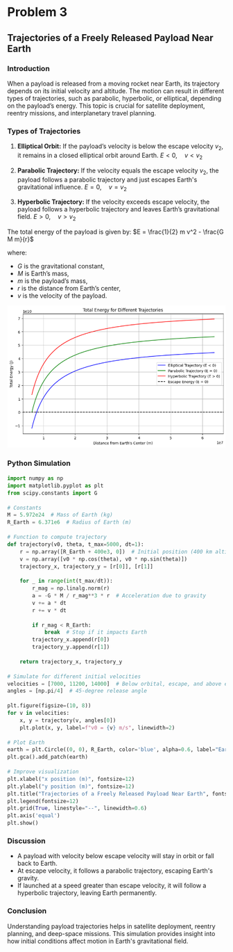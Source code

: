 # Problem 3
## Trajectories of a Freely Released Payload Near Earth

### Introduction

When a payload is released from a moving rocket near Earth, its trajectory depends on its initial velocity and altitude. The motion can result in different types of trajectories, such as parabolic, hyperbolic, or elliptical, depending on the payload’s energy. This topic is crucial for satellite deployment, reentry missions, and interplanetary travel planning.

### Types of Trajectories

1. **Elliptical Orbit:** If the payload’s velocity is below the escape velocity $v_2$, it remains in a closed elliptical orbit around Earth.
   $E < 0, \quad v < v_2$

2. **Parabolic Trajectory:** If the velocity equals the escape velocity $v_2$, the payload follows a parabolic trajectory and just escapes Earth's gravitational influence.
   $E = 0, \quad v = v_2$

3. **Hyperbolic Trajectory:** If the velocity exceeds escape velocity, the payload follows a hyperbolic trajectory and leaves Earth’s gravitational field.
   $E > 0, \quad v > v_2$

The total energy of the payload is given by:
$E = \frac{1}{2} m v^2 - \frac{G M m}{r}$

where:
- $G$ is the gravitational constant,
- $M$ is Earth’s mass,
- $m$ is the payload’s mass,
- $r$ is the distance from Earth’s center,
- $v$ is the velocity of the payload.


![alt text](image-2.png)

### Python Simulation

```python
import numpy as np
import matplotlib.pyplot as plt
from scipy.constants import G

# Constants
M = 5.972e24  # Mass of Earth (kg)
R_Earth = 6.371e6  # Radius of Earth (m)

# Function to compute trajectory
def trajectory(v0, theta, t_max=5000, dt=1):
    r = np.array([R_Earth + 400e3, 0])  # Initial position (400 km altitude)
    v = np.array([v0 * np.cos(theta), v0 * np.sin(theta)])
    trajectory_x, trajectory_y = [r[0]], [r[1]]
    
    for _ in range(int(t_max/dt)):
        r_mag = np.linalg.norm(r)
        a = -G * M / r_mag**3 * r  # Acceleration due to gravity
        v += a * dt
        r += v * dt
        
        if r_mag < R_Earth:
            break  # Stop if it impacts Earth
        trajectory_x.append(r[0])
        trajectory_y.append(r[1])
    
    return trajectory_x, trajectory_y

# Simulate for different initial velocities
velocities = [7000, 11200, 14000]  # Below orbital, escape, and above escape velocity
angles = [np.pi/4]  # 45-degree release angle

plt.figure(figsize=(10, 8))
for v in velocities:
    x, y = trajectory(v, angles[0])
    plt.plot(x, y, label=f"v0 = {v} m/s", linewidth=2)
    
# Plot Earth
earth = plt.Circle((0, 0), R_Earth, color='blue', alpha=0.6, label="Earth")
plt.gca().add_patch(earth)

# Improve visualization
plt.xlabel("x position (m)", fontsize=12)
plt.ylabel("y position (m)", fontsize=12)
plt.title("Trajectories of a Freely Released Payload Near Earth", fontsize=14)
plt.legend(fontsize=12)
plt.grid(True, linestyle="--", linewidth=0.6)
plt.axis('equal')
plt.show()
```

### Discussion
- A payload with velocity below escape velocity will stay in orbit or fall back to Earth.
- At escape velocity, it follows a parabolic trajectory, escaping Earth's gravity.
- If launched at a speed greater than escape velocity, it will follow a hyperbolic trajectory, leaving Earth permanently.

### Conclusion
Understanding payload trajectories helps in satellite deployment, reentry planning, and deep-space missions. This simulation provides insight into how initial conditions affect motion in Earth's gravitational field.